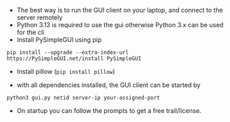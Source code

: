 * The best way is to run the GUI client on your laptop, and connect to the server remotely
* Python 3.13 is required to use the gui otherwise Python 3.x can be used for the cli
* Install PySimpleGUI using pip

```
pip install --upgrade --extra-index-url https://PySimpleGUI.net/install PySimpleGUI
```

* Install pillow (`pip install pillow`)

* with all dependencies installed, the GUI client can be started by

```
python3 gui.py netid server-ip your-assigned-port
```
* On startup you can follow the prompts to get a free trail/license.
